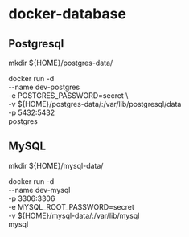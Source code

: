 # docker-database

## Postgresql
mkdir ${HOME}/postgres-data/

docker run -d \
    --name dev-postgres \
    -e POSTGRES_PASSWORD=secret \    
    -v ${HOME}/postgres-data/:/var/lib/postgresql/data \
    -p 5432:5432 \
    postgres

## MySQL
mkdir ${HOME}/mysql-data/

docker run -d \
    --name dev-mysql \
    -p 3306:3306 \
    -e MYSQL_ROOT_PASSWORD=secret \
    -v ${HOME}/mysql-data/:/var/lib/mysql \
    mysql
